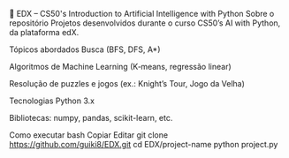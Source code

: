 📘 EDX – CS50's Introduction to Artificial Intelligence with Python
Sobre o repositório
Projetos desenvolvidos durante o curso CS50’s AI with Python, da plataforma edX.

Tópicos abordados
Busca (BFS, DFS, A*)

Algoritmos de Machine Learning (K‑means, regressão linear)

Resolução de puzzles e jogos (ex.: Knight’s Tour, Jogo da Velha)

Tecnologias
Python 3.x

Bibliotecas: numpy, pandas, scikit-learn, etc.

Como executar
bash
Copiar
Editar
git clone https://github.com/guiki8/EDX.git
cd EDX/project-name
python project.py

